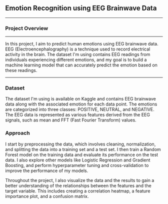 ## Emotion Recognition using EEG Brainwave Data

---

### Project Overview

---

In this project, I aim to predict human emotions using EEG brainwave data. EEG (Electroencephalography) is a technique used to record electrical activity in the brain. The dataset I'm using contains EEG readings from individuals experiencing different emotions, and my goal is to build a machine learning model that can accurately predict the emotion based on these readings.

 ---

### Dataset
The dataset I'm using is available on Kaggle and contains EEG brainwave data along with the associated emotion for each data point. The emotions are categorized into three classes: POSITIVE, NEUTRAL, and NEGATIVE. The EEG data is represented as various features derived from the EEG signals, such as mean and FFT (Fast Fourier Transform) values.

### Approach
I start by preprocessing the data, which involves cleaning, normalization, and splitting the data into a training set and a test set. I then train a Random Forest model on the training data and evaluate its performance on the test data. I also explore other models like Logistic Regression and Gradient Boosting, and perform hyperparameter tuning and cross-validation to improve the performance of my models.

Throughout the project, I also visualize the data and the results to gain a better understanding of the relationships between the features and the target variable. This includes creating a correlation heatmap, a feature importance plot, and a confusion matrix.
